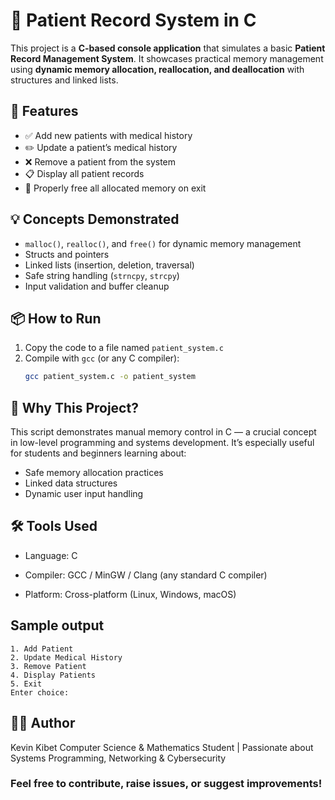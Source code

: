 # 🏥 Patient Record System in C

This project is a **C-based console application** that simulates a basic **Patient Record Management System**. It showcases practical memory management using **dynamic memory allocation, reallocation, and deallocation** with structures and linked lists.

## 🚀 Features

- ✅ Add new patients with medical history
- ✏️ Update a patient’s medical history
- ❌ Remove a patient from the system
- 📋 Display all patient records
- 🧹 Properly free all allocated memory on exit

## 💡 Concepts Demonstrated

- `malloc()`, `realloc()`, and `free()` for dynamic memory management
- Structs and pointers
- Linked lists (insertion, deletion, traversal)
- Safe string handling (`strncpy`, `strcpy`)
- Input validation and buffer cleanup

## 📦 How to Run

1. Copy the code to a file named `patient_system.c`
2. Compile with `gcc` (or any C compiler):
   ```bash
   gcc patient_system.c -o patient_system

## 🧠 Why This Project?
This script demonstrates manual memory control in C — a crucial concept in low-level programming and systems development. It’s especially useful for students and beginners learning about:

- Safe memory allocation practices
- Linked data structures
- Dynamic user input handling

## 🛠️ Tools Used
- Language: C

- Compiler: GCC / MinGW / Clang (any standard C compiler)

- Platform: Cross-platform (Linux, Windows, macOS)

## Sample output
    
    1. Add Patient
    2. Update Medical History
    3. Remove Patient
    4. Display Patients
    5. Exit
    Enter choice: 


## 👨‍💻 Author
Kevin Kibet
Computer Science & Mathematics Student | Passionate about Systems Programming, Networking & Cybersecurity

### Feel free to contribute, raise issues, or suggest improvements! 